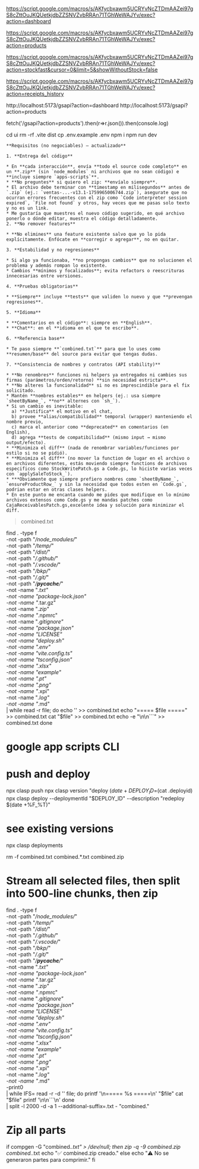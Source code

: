 https://script.google.com/macros/s/AKfycbxawm5UCRYvNcZTDmAAZei97gS8cZttOuJKQUetkjdbZZSNVZvbRRAn71TGhWeWAJYv/exec?action=dashboard

https://script.google.com/macros/s/AKfycbxawm5UCRYvNcZTDmAAZei97gS8cZttOuJKQUetkjdbZZSNVZvbRRAn71TGhWeWAJYv/exec?action=products

https://script.google.com/macros/s/AKfycbxawm5UCRYvNcZTDmAAZei97gS8cZttOuJKQUetkjdbZZSNVZvbRRAn71TGhWeWAJYv/exec?action=stockfast&cursor=0&limit=5&showWithoutStock=false

https://script.google.com/macros/s/AKfycbxawm5UCRYvNcZTDmAAZei97gS8cZttOuJKQUetkjdbZZSNVZvbRRAn71TGhWeWAJYv/exec?action=receipts_history



http://localhost:5173/gsapi?action=dashboard
http://localhost:5173/gsapi?action=products

fetch('/gsapi?action=products').then(r=>r.json()).then(console.log)

cd ui
rm -rf .vite dist
cp .env.example .env
npm i
npm run dev


```
**Requisitos (no negociables) — actualizado**

1. **Entrega del código**

* En **cada interacción**, envía **todo el source code completo** en un **.zip** (sin `node_modules` ni archivos que no sean código) e **incluye siempre `apps-scripts`**.
* **No preguntes** si quiero el zip: **envíalo siempre**.
* El archivo debe terminar con **timestamp en milisegundos** antes de `.zip` (ej.: `ventas-...-v13.1-1759965006744.zip`), asegurate que no ocurran errores frecuentes con el zip como `Code interpreter session expired`, `File not found` y otros, hay veces que me pasas solo texto y no es un link.
* Me gustaría que muestres el nuevo código sugerido, en qué archivo ponerlo o dónde editar, muestra el código detalladamente.
2. **No remover features**

* **No elimines** una feature existente salvo que yo lo pida explícitamente. Enfócate en **corregir o agregar**, no en quitar.

3. **Estabilidad y no regresiones**

* Si algo ya funcionaba, **no propongas cambios** que no solucionen el problema y además rompan lo existente.
* Cambios **mínimos y focalizados**; evita refactors o reescrituras innecesarias entre versiones.

4. **Pruebas obligatorias**

* **Siempre** incluye **tests** que validen lo nuevo y que **prevengan regresiones**.

5. **Idioma**

* **Comentarios en el código**: siempre en **English**.
* **Chat**: en el **idioma en el que te escribo**.

6. **Referencia base**

* Te paso siempre **`combined.txt`** para que lo uses como **resumen/base** del source para evitar que tengas dudas.

7. **Consistencia de nombres y contratos (API stability)**

* **No renombres** funciones ni helpers ya entregados ni cambies sus firmas (parámetros/orden/retorno) **sin necesidad estricta**.
* **No alteres la funcionalidad** si no es imprescindible para el fix solicitado.
* Mantén **nombres estables** en helpers (ej.: usa siempre `sheetByName_`, **no** alternes con `sh_`).
* Si un cambio es inevitable:
  a) **Justifica** el motivo en el chat,
  b) provee **alias/compatibilidad** temporal (wrapper) manteniendo el nombre previo,
  c) marca el anterior como **deprecated** en comentarios (en English),
  d) agrega **tests de compatibilidad** (mismo input → mismo output/efecto).
* **Minimiza el diff** (nada de renombrar variables/funciones por estilo si no se pidió).
* **Minimiza el diff** (no mover la function de lugar en el archivo o en archivos diferentes, estás moviendo siempre functions de archivos especificos como StockWritePatch.gs a Code.gs, lo hiciste varias veces con `applySaleToStock_`).
* ***Obviamente que siempre prefiero nombres como `sheetByName_`, `ensureProductRow_` y sin la necesidad que todos esten en `Code.gs`, podrian estar en otras clases helpers.
* En este punto me encanta cuando me pides que modifique en lo mínimo archivos extensos como Code.gs y me mandas patches como CajaReceivablesPatch.gs,excelente idea y solución para minimizar el diff.
```




> combined.txt

find . -type f \
  -not -path "*/node_modules/*" \
  -not -path "*/temp/*" \
  -not -path "*/dist/*" \
  -not -path "*/.github/*" \
  -not -path "*/.vscode/*" \
  -not -path "*/bkp/*" \
  -not -path "*/.git/*" \
  -not -path "*/__pycache__/*" \
  -not -name "*.txt" \
  -not -name "package-lock.json" \
  -not -name "*.tar.gz" \
  -not -name "*.zip" \
  -not -name "*.npmrc" \
  -not -name "*.gitignore" \
  -not -name "*package.json" \
  -not -name "*LICENSE" \
  -not -name "*deploy.sh" \
  -not -name "*.env*" \
  -not -name "*vite.config.ts" \
  -not -name "*tsconfig.json" \
  -not -name "*.xlsx" \
  -not -name "*example*" \
  -not -name "*.pt" \
  -not -name "*.png" \
  -not -name "*.xpi" \
  -not -name "*.log" \
  -not -name "*.md" \
| while read -r file; do
  echo '' >> combined.txt
  echo "===== $file =====" >> combined.txt
  cat "$file" >> combined.txt
  echo -e "\n\n\`\`\`" >> combined.txt
done



# google app scripts CLI
# push and deploy 
npx clasp push
npx clasp version "deploy $(date +%F_%T)"
DEPLOY_ID=$(cat .deployid)
npx clasp deploy --deploymentId "$DEPLOY_ID" --description "redeploy $(date +%F_%T)"

# see existing versions 
npx clasp deployments




rm -f combined.txt combined.*.txt combined.zip

# Stream all selected files, then split into 500-line chunks, then zip
find . -type f \
  -not -path "*/node_modules/*" \
  -not -path "*/temp/*" \
  -not -path "*/dist/*" \
  -not -path "*/.github/*" \
  -not -path "*/.vscode/*" \
  -not -path "*/bkp/*" \
  -not -path "*/.git/*" \
  -not -path "*/__pycache__/*" \
  -not -name "*.txt" \
  -not -name "package-lock.json" \
  -not -name "*.tar.gz" \
  -not -name "*.zip" \
  -not -name "*.npmrc" \
  -not -name "*.gitignore" \
  -not -name "*package.json" \
  -not -name "*LICENSE" \
  -not -name "*deploy.sh" \
  -not -name "*.env*" \
  -not -name "*vite.config.ts" \
  -not -name "*tsconfig.json" \
  -not -name "*.xlsx" \
  -not -name "*example*" \
  -not -name "*.pt" \
  -not -name "*.png" \
  -not -name "*.xpi" \
  -not -name "*.log" \
  -not -name "*.md" \
  -print0 \
| while IFS= read -r -d '' file; do
    printf '\n===== %s =====\n' "$file"
    cat "$file"
    printf '\n\n```\n'
  done \
| split -l 2000 -d -a 1 --additional-suffix=.txt - "combined."

# Zip all parts
if compgen -G "combined.*.txt" > /dev/null; then
  zip -q -9 combined.zip combined.*.txt
  echo "✅ combined.zip creado."
else
  echo "⚠️ No se generaron partes para comprimir."
fi